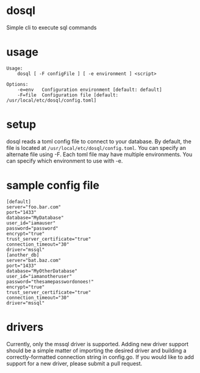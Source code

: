# dosql
Simple cli to execute sql commands

# usage
```
Usage:
	dosql [ -F configFile ] [ -e environment ] <script>

Options:
	-e=env   Configuration environment [default: default]
	-F=file  Configuration file [default: /usr/local/etc/dosql/config.toml]
```

# setup
dosql reads a toml config file to connect to your database.  By default, the file is located at `/usr/local/etc/dosql/config.toml`.  You can specify an alternate file using -F.  Each toml file may have multiple environments.  You can specify which environment to use with -e.

# sample config file
```
[default]
server="foo.bar.com"
port="1433"
database="MyDatabase"
user_id="iamauser"
password="password"
encrypt="true"
trust_server_certificate="true"
connection_timeout="30"
driver="mssql"
[another_db]
server="bat.baz.com"
port="1433"
database="MyOtherDatabase"
user_id="iamanotheruser"
password="thesamepasswordonoes!"
encrypt="true"
trust_server_certificate="true"
connection_timeout="30"
driver="mssql"
```

# drivers
Currently, only the mssql driver is supported.  Adding new driver support should be a simple matter of importing the desired driver and building a correctly-formatted connection string in config.go.  If you would like to add support for a new driver, please submit a pull request.

